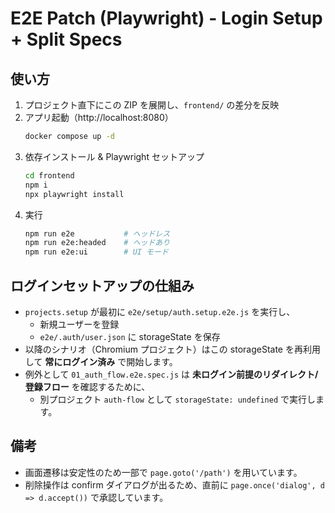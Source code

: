 # E2E Patch (Playwright) - Login Setup + Split Specs

## 使い方
1. プロジェクト直下にこの ZIP を展開し、`frontend/` の差分を反映
2. アプリ起動（http://localhost:8080）
   ```bash
   docker compose up -d
   ```
3. 依存インストール & Playwright セットアップ
   ```bash
   cd frontend
   npm i
   npx playwright install
   ```
4. 実行
   ```bash
   npm run e2e           # ヘッドレス
   npm run e2e:headed    # ヘッドあり
   npm run e2e:ui        # UI モード
   ```

## ログインセットアップの仕組み
- `projects.setup` が最初に `e2e/setup/auth.setup.e2e.js` を実行し、
  - 新規ユーザーを登録
  - `e2e/.auth/user.json` に storageState を保存
- 以降のシナリオ（Chromium プロジェクト）はこの storageState を再利用して **常にログイン済み** で開始します。
- 例外として `01_auth_flow.e2e.spec.js` は **未ログイン前提のリダイレクト/登録フロー** を確認するために、
  - 別プロジェクト `auth-flow` として `storageState: undefined` で実行します。

## 備考
- 画面遷移は安定性のため一部で `page.goto('/path')` を用いています。
- 削除操作は confirm ダイアログが出るため、直前に `page.once('dialog', d => d.accept())` で承認しています。
